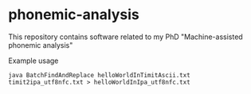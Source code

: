 # phonemic-analysis
This repository contains software related to my PhD "Machine-assisted phonemic analysis"

Example usage

`java BatchFindAndReplace helloWorldInTimitAscii.txt timit2ipa_utf8nfc.txt > helloWorldInIpa_utf8nfc.txt`
